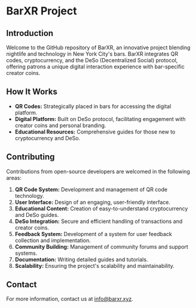 # BarXR Project

## Introduction
Welcome to the GitHub repository of BarXR, an innovative project blending nightlife and technology in New York City's bars. BarXR integrates QR codes, cryptocurrency, and the DeSo (Decentralized Social) protocol, offering patrons a unique digital interaction experience with bar-specific creator coins.

## How It Works
- **QR Codes:** Strategically placed in bars for accessing the digital platform.
- **Digital Platform:** Built on DeSo protocol, facilitating engagement with creator coins and personal branding.
- **Educational Resources:** Comprehensive guides for those new to cryptocurrency and DeSo.

## Contributing
Contributions from open-source developers are welcomed in the following areas:
1. **QR Code System:** Development and management of QR code technology.
2. **User Interface:** Design of an engaging, user-friendly interface.
3. **Educational Content:** Creation of easy-to-understand cryptocurrency and DeSo guides.
4. **DeSo Integration:** Secure and efficient handling of transactions and creator coins.
5. **Feedback System:** Development of a system for user feedback collection and implementation.
6. **Community Building:** Management of community forums and support systems.
7. **Documentation:** Writing detailed guides and tutorials.
8. **Scalability:** Ensuring the project's scalability and maintainability.

## Contact
For more information, contact us at [info@barxr.xyz](mailto:info@barxr.xyz).
